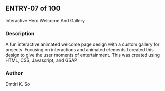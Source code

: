 ## ENTRY-07 of 100

Interactive Hero Welcome And Gallery

### Description

A fun interactive animated welcome page design with a custom gallery for projects. Focusing on interactions and animated elements I created this design to give the user moments of entertainment. This was created using HTML, CSS, Javascript, and GSAP



### Author

Dmtiri K. So
